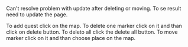 Can't resolve problem with update after deleting or moving. To se result need to update the page.

To add quest click on the map.
To delete one marker click on it and than click on delete button.
To deleto all click the delete all button.
To move marker click on it and than choose place on the map.